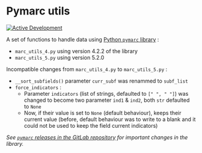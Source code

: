 # Pymarc utils

[![Active Development](https://img.shields.io/badge/Maintenance%20Level-Actively%20Developed-brightgreen.svg)](https://gist.github.com/cheerfulstoic/d107229326a01ff0f333a1d3476e068d)

A set of functions to handle data using [Python `pymarc` library](https://pypi.org/project/marc/) :

* `marc_utils_4.py` using version 4.2.2 of the library
* `marc_utils_5.py` using version 5.2.0

Incompatible changes from `marc_utils_4.py` to `marc_utils_5.py` :

* `__sort_subfields()` parameter `curr_subf` was renammed to `subf_list`
* `force_indicators` :
  * Parameter `indicators` (list of strings, defaulted to `[" ", " "]`) was changed to become two parameter `ind1` & `ind2`, both `str` defaulted to `None`
  * Now, if their value is set to `None` (default behaviour), keeps their current value (before, default behaviour was to write to a blank and it could not be used to keep the field current indicators)

_See [`pymarc` releases in the GitLab repository](https://gitlab.com/pymarc/pymarc/-/releases) for important changes in the library._